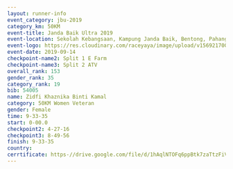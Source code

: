 ```yaml
---
layout: runner-info 
event_category: jbu-2019 
category_km: 50KM 
event-title: Janda Baik Ultra 2019  
event-location: Sekolah Kebangsaan, Kampung Janda Baik, Bentong, Pahang, Malaysia 
event-logo: https://res.cloudinary.com/raceyaya/image/upload/v1569217009/logo/janda-baik_vch1pc.jpg 
event-date: 2019-09-14 
checkpoint-name2: Split 1 E Farm 
checkpoint-name3: Split 2 ATV 
overall_rank: 153
gender_rank: 35
category_rank: 19
bib: 54005
name: Zidfi Khaznika Binti Kamal
category: 50KM Women Veteran
gender: Female
time: 9-33-35
start: 0-00.0
checkpoint2: 4-27-16
checkpoint3: 8-49-56
finish: 9-33-35
country: 
cerrtificate: https-//drive.google.com/file/d/1hAqlNTOFq6ppBtk7zaTtzFiVVpa2gNyH/view?usp=sharing
---
```

